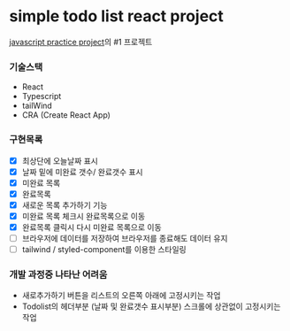 # simple todo list react project

[javascript practice project](https://webtips.dev/100-javascript-project-ideas)의 #1 프로젝트

### 기술스택

- React
- Typescript
- tailWind
- CRA (Create React App)

### 구현목록

- [x] 최상단에 오늘날짜 표시
- [x] 날짜 밑에 미완료 갯수/ 완료갯수 표시
- [x] 미완료 목록
- [x] 완료목록
- [x] 새로운 목록 추가하기 기능
- [x] 미완료 목록 체크시 완료목록으로 이동
- [x] 완료목록 클릭시 다시 미완료 목록으로 이동
- [ ] 브라우저에 데이터를 저장하여 브라우저를 종료해도 데이터 유지
- [ ] tailwind / styled-component를 이용한 스타일링

### 개발 과정중 나타난 어려움

- 새로추가하기 버튼을 리스트의 오른쪽 아래에 고정시키는 작업
- Todolist의 헤더부분 (날짜 및 완료갯수 표시부분) 스크롤에 상관없이 고정시키는 작업
